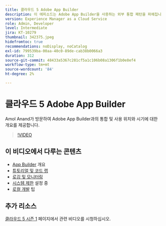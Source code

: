 ```yaml
---
title: 클라우드 5 Adobe App Builder
description: 이 에피소드는 Adobe App Builder을 사용하는 외부 통합 패턴을 파헤칩니다
version: Experience Manager as a Cloud Service
role: Admin, Developer
level: Intermediate
jira: KT-10279
thumbnail: 342375.jpeg
hidefromtoc: true
recommendations: noDisplay, noCatalog
exl-id: 799539ba-00aa-40c0-89de-cab38b0066a3
duration: 312
source-git-commit: 48433a5367c281cf5a1c106b08a1306f1b0e8ef4
workflow-type: tm+mt
source-wordcount: '84'
ht-degree: 2%

---
```


# 클라우드 5 Adobe App Builder

Amol Anand가 방문하여 Adobe App Builder과의 통합 및 사용 위치와 시기에 대한 개요를 제공합니다.

>[!VIDEO](https://video.tv.adobe.com/v/342375?quality=12&learn=on)

## 이 비디오에서 다루는 콘텐츠

+ [App Builder](https://developer.adobe.com/app-builder/docs/overview/) 개요
+ [튜토리얼 및 코드 랩](https://developer.adobe.com/app-builder/docs/resources/)
+ [로깅 및 모니터링](https://adobedocs.github.io/adobeio-runtime/guides/logging_monitoring.html#retrieving-activations-for-blocking-successful-calls)
+ [시스템 제한](https://adobedocs.github.io/adobeio-runtime/guides/system_settings.html) 설정 중
+ [로컬 개발](https://developer.adobe.com/app-builder/docs/resources/debugging/) 팁

## 추가 리소스

[클라우드 5 시즌 1](cloud5-season-1.md) 페이지에서 관련 비디오를 시청하십시오.
